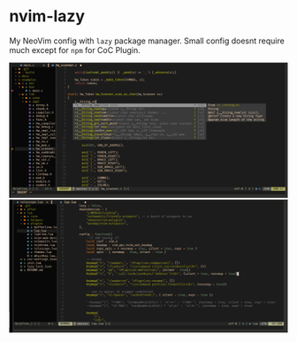 # nvim-lazy
My NeoVim config with `lazy` package manager.
Small config doesnt require much except for `npm` for CoC Plugin.

<div align="center">
    <img src = "screenshot001.jpg">
    <img src = "screenshot002.jpg">
</div>


